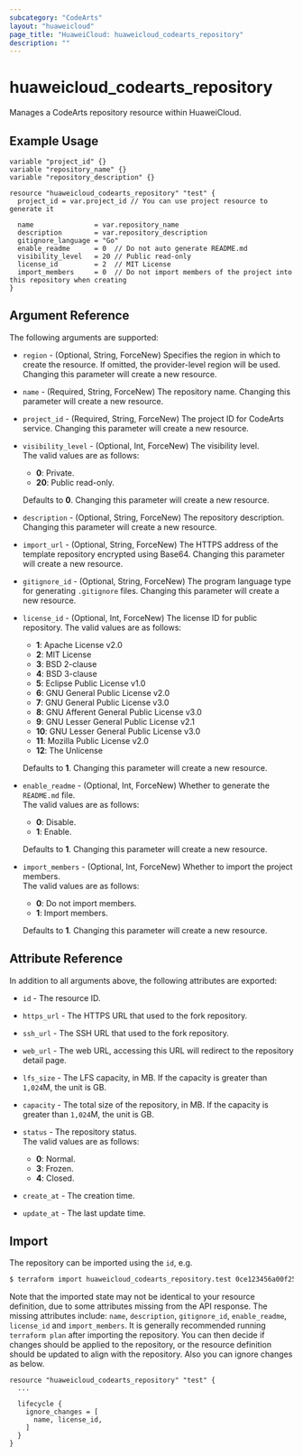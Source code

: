 ```yaml
---
subcategory: "CodeArts"
layout: "huaweicloud"
page_title: "HuaweiCloud: huaweicloud_codearts_repository"
description: ""
---
```


# huaweicloud_codearts_repository

Manages a CodeArts repository resource within HuaweiCloud.

## Example Usage

```hcl
variable "project_id" {}
variable "repository_name" {}
variable "repository_description" {}

resource "huaweicloud_codearts_repository" "test" {
  project_id = var.project_id // You can use project resource to generate it

  name               = var.repository_name
  description        = var.repository_description
  gitignore_language = "Go"
  enable_readme      = 0  // Do not auto generate README.md
  visibility_level   = 20 // Public read-only
  license_id         = 2  // MIT License
  import_members     = 0  // Do not import members of the project into this repository when creating
}
```

## Argument Reference

The following arguments are supported:

* `region` - (Optional, String, ForceNew) Specifies the region in which to create the resource.
  If omitted, the provider-level region will be used. Changing this parameter will create a new resource.

* `name` - (Required, String, ForceNew) The repository name.
  Changing this parameter will create a new resource.

* `project_id` - (Required, String, ForceNew) The project ID for CodeArts service.
  Changing this parameter will create a new resource.

* `visibility_level` - (Optional, Int, ForceNew) The visibility level.  
  The valid values are as follows:
  + **0**: Private.
  + **20**: Public read-only.

  Defaults to **0**. Changing this parameter will create a new resource.

* `description` - (Optional, String, ForceNew) The repository description.
  Changing this parameter will create a new resource.

* `import_url` - (Optional, String, ForceNew) The HTTPS address of the template repository encrypted using Base64.
  Changing this parameter will create a new resource.

* `gitignore_id` - (Optional, String, ForceNew) The program language type for generating `.gitignore` files.
  Changing this parameter will create a new resource.

* `license_id` - (Optional, Int, ForceNew) The license ID for public repository. The valid values are as follows:
  + **1**: Apache License v2.0
  + **2**: MIT License
  + **3**: BSD 2-clause
  + **4**: BSD 3-clause
  + **5**: Eclipse Public License v1.0
  + **6**: GNU General Public License v2.0
  + **7**: GNU General Public License v3.0
  + **8**: GNU Afferent General Public License v3.0
  + **9**: GNU Lesser General Public License v2.1
  + **10**: GNU Lesser General Public License v3.0
  + **11**: Mozilla Public License v2.0
  + **12**: The Unlicense

  Defaults to **1**. Changing this parameter will create a new resource.

* `enable_readme` - (Optional, Int, ForceNew) Whether to generate the `README.md` file.  
  The valid values are as follows:
  + **0**: Disable.
  + **1**: Enable.

  Defaults to **1**. Changing this parameter will create a new resource.

* `import_members` - (Optional, Int, ForceNew) Whether to import the project members.  
  The valid values are as follows:
  + **0**: Do not import members.
  + **1**: Import members.

  Defaults to **1**. Changing this parameter will create a new resource.

## Attribute Reference

In addition to all arguments above, the following attributes are exported:

* `id` - The resource ID.

* `https_url` - The HTTPS URL that used to the fork repository.

* `ssh_url` - The SSH URL that used to the fork repository.

* `web_url` - The web URL, accessing this URL will redirect to the repository detail page.

* `lfs_size` - The LFS capacity, in MB. If the capacity is greater than `1,024`M, the unit is GB.

* `capacity` - The total size of the repository, in MB. If the capacity is greater than `1,024`M, the unit is GB.

* `status` - The repository status.  
  The valid values are as follows:
  + **0**: Normal.
  + **3**: Frozen.
  + **4**: Closed.

* `create_at` - The creation time.

* `update_at` - The last update time.

## Import

The repository can be imported using the `id`, e.g.

```bash
$ terraform import huaweicloud_codearts_repository.test 0ce123456a00f2591fabc00385ff1234
```

Note that the imported state may not be identical to your resource definition, due to some attributes missing from the
API response. The missing attributes include: `name`, `description`, `gitignore_id`, `enable_readme`, `license_id` and
`import_members`. It is generally recommended running `terraform plan` after importing the repository.
You can then decide if changes should be applied to the repository, or the resource definition should be updated to
align with the repository. Also you can ignore changes as below.

```hcl
resource "huaweicloud_codearts_repository" "test" {
  ...

  lifecycle {
    ignore_changes = [
      name, license_id,
    ]
  }
}
```
